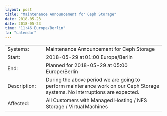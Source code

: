 ```yaml
---
layout: post
title: "Maintenance Announcement for Ceph Storage"
date: 2018-05-23
date: 2018-05-23
time: "11:46 Europe/Berlin"
fa: "calendar"
---
```


|                   |   |                                                                      |
|-------------------|---|----------------------------------------------------------------------|
| Systems:          |   | Maintenance Announcement for Ceph Storage|
| Start:            |   | 2018-05-29 at 01:00 Europe/Berlin |
| End:              |   | Planned for 2018-05-29 at 05:00  Europe/Berlin |
| Description:      |   | During the above period we are going to perform maintenance work on our Ceph Storage systems. No interruptions are expected. |
| Affected:         |   |All Customers with Managed Hosting / NFS Storage / Virtual Machines |